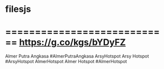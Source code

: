 # filesjs
============================
https://g.co/kgs/bYDyFZ
============================
Almer Putra Angkasa
#AlmerPutraAngkasa
ArsyHotspot
Arsy Hotspot
#ArsyHotspot
AlmerHotspot
Almer Hotspot
#AlmerHotspot
